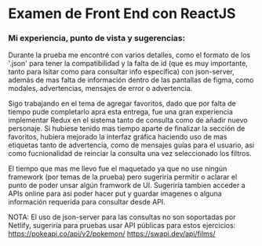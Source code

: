 # Examen de Front End con ReactJS
### Mi experiencia, punto de vista y sugerencias:
Durante la prueba me encontré con varios detalles, como el formato de los '.json' para tener la compatibilidad y la falta de id (que es muy importante, tanto para lsitar como para consultar info específica) con json-server, además de mas falta de información dentro de las pantallas de figma, como modales, advertencias, mensajes de error o advertencia.

Sigo trabajando en el tema de agregar favoritos, dado que por falta de tiempo pude completarlo apra esta entrega, fue una gran experiencia implementar Redux en el sistema tanto de consulta como de añadir nuevo personaje. Si hubiese tenido mas tiempo aparte de finalizar la sección de favoritos, hubiera mejorado la interfaz gráfica haciendo uso de mas etiquetas tanto de advertencia, como de mensajes guías para el usuario, asi como fucnionalidad de reinciar la consulta una vez seleccionado los filtros.

El tiempo que mas me llevo fue el maquetado ya que no use ningún framework (por temas de la prueba) pero sugeriría permitir o aclarar el punto de poder unsar algún framwork de UI.
Sugeriría tambien acceder a APIs online para asi poder hacer put y guardar imagenes o alguna información requerida para consultar desde API.

NOTA: El uso de json-server para las consultas no son soportadas por Netlify, sugeriría para pruebas usar API públicas para estos ejercicios:
https://pokeapi.co/api/v2/pokemon/
https://swapi.dev/api/films/
